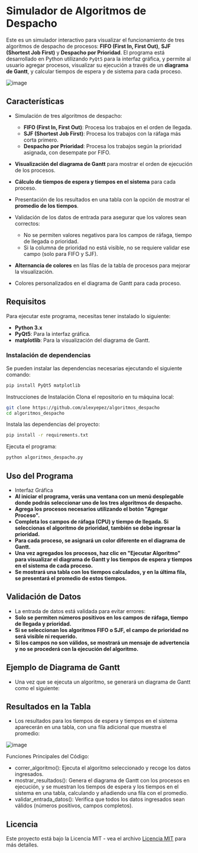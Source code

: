 # Simulador de Algoritmos de Despacho

Este es un simulador interactivo para visualizar el funcionamiento de tres algoritmos de despacho de procesos: **FIFO (First In, First Out)**, **SJF (Shortest Job First)** y **Despacho por Prioridad**. El programa está desarrollado en Python utilizando `PyQt5` para la interfaz gráfica, y permite al usuario agregar procesos, visualizar su ejecución a través de un **diagrama de Gantt**, y calcular tiempos de espera y de sistema para cada proceso.

![image](https://github.com/user-attachments/assets/d82efc99-0548-44f3-b13a-03dd5317eb85)

## Características

- Simulación de tres algoritmos de despacho:
  - **FIFO (First In, First Out)**: Procesa los trabajos en el orden de llegada.
  - **SJF (Shortest Job First)**: Procesa los trabajos con la ráfaga más corta primero.
  - **Despacho por Prioridad**: Procesa los trabajos según la prioridad asignada, con desempate por FIFO.
  
- **Visualización del diagrama de Gantt** para mostrar el orden de ejecución de los procesos.
- **Cálculo de tiempos de espera y tiempos en el sistema** para cada proceso.
- Presentación de los resultados en una tabla con la opción de mostrar el **promedio de los tiempos**.
- Validación de los datos de entrada para asegurar que los valores sean correctos:
  - No se permiten valores negativos para los campos de ráfaga, tiempo de llegada o prioridad.
  - Si la columna de prioridad no está visible, no se requiere validar ese campo (solo para FIFO y SJF).
- **Alternancia de colores** en las filas de la tabla de procesos para mejorar la visualización.
- Colores personalizados en el diagrama de Gantt para cada proceso.

## Requisitos

Para ejecutar este programa, necesitas tener instalado lo siguiente:

- **Python 3.x**
- **PyQt5**: Para la interfaz gráfica.
- **matplotlib**: Para la visualización del diagrama de Gantt.

### Instalación de dependencias

Se pueden instalar las dependencias necesarias ejecutando el siguiente comando:

```bash
pip install PyQt5 matplotlib
```

Instrucciones de Instalación
Clona el repositorio en tu máquina local:

```bash
git clone https://github.com/alexyepez/algoritmos_despacho
cd algoritmos_despacho
```

Instala las dependencias del proyecto:

```bash
pip install -r requirements.txt
```

Ejecuta el programa:

```bash
python algoritmos_despacho.py
```

## Uso del Programa
- Interfaz Gráfica
- **Al iniciar el programa, verás una ventana con un menú desplegable donde podrás seleccionar uno de los tres algoritmos de despacho.**
- **Agrega los procesos necesarios utilizando el botón "Agregar Proceso".**
- **Completa los campos de ráfaga (CPU) y tiempo de llegada. Si seleccionas el algoritmo de prioridad, también se debe ingresar la prioridad.**
- **Para cada proceso, se asignará un color diferente en el diagrama de Gantt.**
- **Una vez agregados los procesos, haz clic en "Ejecutar Algoritmo" para visualizar el diagrama de Gantt y los tiempos de espera y tiempos en el sistema de cada proceso.**
- **Se mostrará una tabla con los tiempos calculados, y en la última fila, se presentará el promedio de estos tiempos.**

## Validación de Datos
- La entrada de datos está validada para evitar errores:
- **Solo se permiten números positivos en los campos de ráfaga, tiempo de llegada y prioridad.**
- **Si se seleccionan los algoritmos FIFO o SJF, el campo de prioridad no será visible ni requerido.**
- **Si los campos no son válidos, se mostrará un mensaje de advertencia y no se procederá con la ejecución del algoritmo.**

## Ejemplo de Diagrama de Gantt
- Una vez que se ejecuta un algoritmo, se generará un diagrama de Gantt como el siguiente:

## Resultados en la Tabla
- Los resultados para los tiempos de espera y tiempos en el sistema aparecerán en una tabla, con una fila adicional que muestra el promedio:

![image](https://github.com/user-attachments/assets/21b1fa35-07df-49c6-8c7f-73f0da991cb9)

Funciones Principales del Código:
- correr_algoritmo(): Ejecuta el algoritmo seleccionado y recoge los datos ingresados.
- mostrar_resultados(): Genera el diagrama de Gantt con los procesos en ejecución, y se muestran los tiempos de espera y los tiempos en el sistema en una tabla, calculando y añadiendo una fila con el promedio.
- validar_entrada_datos(): Verifica que todos los datos ingresados sean válidos (números positivos, campos completos).

## Licencia
Este proyecto está bajo la Licencia MIT - vea el archivo [Licencia MIT](./LICENSE) para más detalles.
